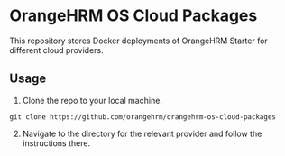 # OrangeHRM OS Cloud Packages

This repository stores Docker deployments of OrangeHRM Starter for different cloud providers.

## Usage

1. Clone the repo to your local machine.
```shell
git clone https://github.com/orangehrm/orangehrm-os-cloud-packages
```
2. Navigate to the directory for the relevant provider and follow the instructions there.

